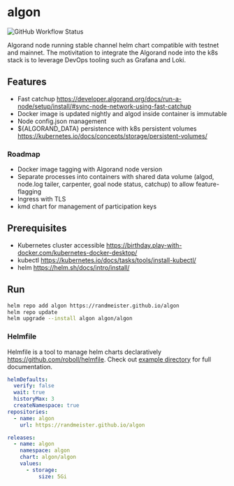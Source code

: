 # algon

![GitHub Workflow Status](https://img.shields.io/github/workflow/status/randmeister/algon/release)

Algorand node running stable channel helm chart compatible with testnet and mainnet. The motivitation to integrate the Algorand node into the k8s stack is to leverage DevOps tooling such as Grafana and Loki.

## Features

- Fast catchup https://developer.algorand.org/docs/run-a-node/setup/install/#sync-node-network-using-fast-catchup
- Docker image is updated nightly and algod inside container is immutable  
- Node config.json management
- ${ALGORAND_DATA} persistence with k8s persistent volumes https://kubernetes.io/docs/concepts/storage/persistent-volumes/

### Roadmap

- Docker image tagging with Algorand node version
- Separate processes into containers with shared data volume (algod, node.log tailer, carpenter, goal node status, catchup) to allow feature-flagging
- Ingress with TLS
- kmd chart for management of participation keys

## Prerequisites

- Kubernetes cluster accessible https://birthday.play-with-docker.com/kubernetes-docker-desktop/
- kubectl https://kubernetes.io/docs/tasks/tools/install-kubectl/
- helm https://helm.sh/docs/intro/install/

## Run 

```sh
helm repo add algon https://randmeister.github.io/algon
helm repo update
helm upgrade --install algon algon/algon
```

### Helmfile

Helmfile is a tool to manage helm charts declaratively https://github.com/roboll/helmfile. Check out [example directory](./example) for full documentation.

```yaml
helmDefaults:
  verify: false
  wait: true
  historyMax: 3
  createNamespace: true
repositories:
  - name: algon
    url: https://randmeister.github.io/algon

releases:
  - name: algon
    namespace: algon
    chart: algon/algon
    values:
      - storage:
          size: 5Gi
```
